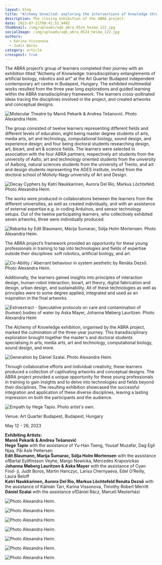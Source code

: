 ```yaml
---
layout: blog
title: "Alchemy Unveiled: exploring the intersections of knowledge through art"
description: The closing exhibition of the ABRA project.
date: 2023-07-21T09:42:53.940Z
thumbnail: /img/uploads/aqb_abra_0524_heima_122.jpg
socialImage: /img/uploads/aqb_abra_0524_heima_122.jpg
authors:
  - Karina Vissonova
  - Judit Boros
category: article
crosspost: true
---
```

The ABRA project’s group of learners completed their journey with an exhibition titled “Alchemy of Knowledge: transdisciplinary entanglements of artificial biology, robotics and art” at the Art Quarter Budapest independent contemporary art centre in Budapest, Hungary. The exhibited multimedial works resulted from the three year long explorations and guided learning within the ABRA transdisciplinary framework. The learners cross-pollinated ideas tracing the disciplines involved in the project, and created artworks and conceptual designs.

![](/img/uploads/aqb_abra_0524_heima_019.jpg "Molecular Theatre by Maroš Pekarik & Andrea Tešanović. Photo Alexandra Heim.")

The group consisted of twelve learners representing different fields and different levels of education, eight being master degree students of arts, media arts, art and technology, computational biology, sound design, and experience design; and four being doctoral students researching design, art, bioart, and art & science fields. The learners were selected in association with the four ABRA partners, respectively art students from the university of Aalto, art and technology oriented students from the university of Aalborg, natural sciences students from the university of Trento, and art and design students representing the ADES institute, invited from the doctoral school of Moholy-Nagy university of Art and Design.

![](/img/uploads/aqb_abra_0524_heima_103.jpg "Decay Cyphers by Katri Naukkarinen, Aurora Del Rio, Markus Löchtefeld. Photo Alexandra Heim.")

The works were produced in collaborations between the learners from the different universities, as well as created individually, and with an assistance of external expertise e.g. in coding Arduinos, and sensor technology setups. Out of the twelve participating learners, who collectively exhibited seven artworks, three were individually produced.

![](/img/uploads/aqb_abra_0524_heima_013.jpg "Rabarba by Edit Blaumann, Marija Sumarac, Sólja Holm Mortensen. Photo Alexandra Heim.")

The ABRA project’s framework provided an opportunity for these young professionals in training to tap into technologies and fields of expertise outside their disciplines: soft robotics, artificial biology, and art. 

![](/img/uploads/aqb_abra_0524_heima_028.jpg "Co-Ability / Aberrant behaviour in system aesthetic by Renáta Dezső. Photo Alexandra Heim.")

Additionally, the learners gained insights into principles of interaction design, human-robot interaction, bioart, art theory, digital fabrication and design, urban design, and sustainability. All of these technologies as well as principles were to some degree applied, integrated and used as an inspiration in the final artworks.

![](/img/uploads/aqb_abra_0524_heima_002.jpg "Estroextract - Speculative protocols on care and contamination of (human) bodies of water by Aska Mayer, Johanna Møberg Lauritzen. Photo Alexandra Heim")

The Alchemy of Knowledge exhibition, organised by the ABRA project, marked the culmination of the three-year journey. This transdisciplinary exploration brought together the master's and doctoral students specialising in arts, media arts, art and technology, computational biology, sound design, and more. 

![](/img/uploads/aqb_abra_0524_heima_051.jpg "Generation by Dániel Szalai. Photo Alexandra Heim.")

Through collaborative efforts and individual creativity, these learners produced a collection of captivating artworks and conceptual designs. The ABRA project provided a unique opportunity for these young professionals in training to gain insights and to delve into technologies and fields beyond their disciplines. The resulting exhibition showcased the successful integration and application of these diverse disciplines, leaving a lasting impression on both the participants and the audience.

![](/img/uploads/empath_promo_blue.jpg "Empath by Hege Tapio. Photo artist's own.")

Venue: Art Quarter Budapest, Budapest, Hungary

May 12 - 26, 2023

**Exhibiting Artists:**\
**Maroš Pekarik & Andrea Tešanović\
Hege Tapio** with the assistance of Yu-Han Tseng, Yousaf Muzafar, Dag Egil Njaa, Pål Asle Pettersen \
**Edit Blaumann, Marija Šumarac, Sólja Holm Mortensen** with the assistance ofBartal Eyðfinsson Veyhe, Margo Nowicka, Mercedes Krapovickas\
**Johanna Møberg Lauritzen & Aska Mayer** with the assistance of Cyan Find- ji, Judit Boros, Martin Hanczyc, Larisa Chernyaeva, Edel O’Reilly, Laura Beloff\
**Katri Naukkarinen, Aurora Del Rio, Markus Löchtefeld Renáta Dezső** with the assistance of Kálmán Tarr, Karina Vissonova, Timothy Robert Merritt\
**Dániel Szalai** with the assistance ofDániel Rácz, Marcell Mesterházi

![](/img/uploads/aqb_abra_0524_heima_084.jpg "Photo Alexandra Heim.")

![](/img/uploads/aqb_abra_0524_heima_091.jpg "Photo Alexandra Heim.")

![](/img/uploads/aqb_abra_0524_heima_118.jpg "Photo Alexandra Heim.")

![](/img/uploads/aqb_abra_0524_heima_121.jpg "Photo Alexandra Heim.")

![](/img/uploads/aqb_abra_0524_heima_094.jpg "Photo Alexandra Heim.")

![](/img/uploads/aqb_abra_0524_heima_080.jpg "Photo Alexandra Heim.")

![](/img/uploads/aqb_abra_0524_heima_110.jpg "Photo Alexandra Heim.")